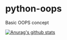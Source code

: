 # python-oops
Basic OOPS concept


[![Anurag's github stats](https://github-readme-stats.vercel.app/api?username=rohithv07&show_icons=true)](https://github.com/anuraghazra/github-readme-stats)
